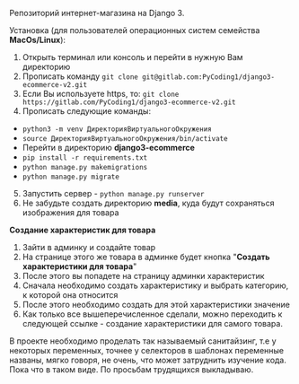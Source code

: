Репозиторий интернет-магазина на Django 3.

Установка (для пользователей операционных систем семейства **MacOs/Linux**):

1. Открыть терминал или консоль и перейти в нужную Вам директорию
2. Прописать команду `git clone git@gitlab.com:PyCoding1/django3-ecommerce-v2.git`
3. Если Вы используете https, то: `git clone https://gitlab.com/PyCoding1/django3-ecommerce-v2.git`
4. Прописать следующие команды:
- `python3 -m venv ДиректорияВиртуальногоОкружения`
- `source ДиректорияВиртуальногоОкружения/bin/activate`
-  Перейти в директорию **django3-ecommerce**
- `pip install -r requirements.txt`
- `python manage.py makemigrations`
- `python manage.py migrate`
5. Запустить сервер - `python manage.py runserver`
6. Не забудьте создать директорию **media**, куда будут сохраняться изображения для товара

**Создание характеристик для товара**

1. Зайти в админку и создайте товар
2. На странице этого же товара в админке будет кнопка "**Создать характеристики для товара**"
3. После этого вы попадете на страницу админки характеристик
4. Сначала необходимо создать характеристику и выбрать категорию, к которой она относится
5. После этого необходимо создать для этой характеристики значение
6. Как только все вышеперечисленное сделали, можно переходить к следующей ссылке - создание характеристики для самого товара.

В проекте необходимо проделать так называемый санитайзинг, т.е у некоторых переменных, точнее у селекторов
в шаблонах переменные названы, мягко говоря, не очень, что может затруднить
изучение кода. Пока что в таком виде. По просьбам трудящихся выкладываю.
